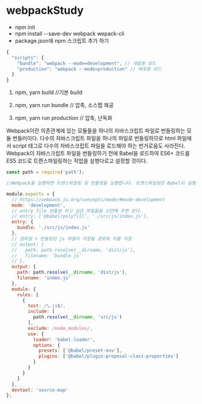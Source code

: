 # webpackStudy

* npm init
* npm install --save-dev webpack wepack-cli
* package.json에 npm 스크립트 추가 하기 <br/>

```js
{
  "scripts": {
    "bundle": "webpack --mode=development", // 개발용 모드
    "production": "webpack --mode=production" // 배포용 모드
  }
}
```

1. npm, yarn build //기본 build

2. npm, yarn run bundle // 압축, 소스맵 제공

3. npm, yarn run production // 압축, 난독화

Webpack이란
의존관계에 있는 모듈들을 하나의 자바스크립트 파일로 번들링하는 모듈 번들러이다.
다수의 자바스크립트 파일을 하나의 파일로 번들링하므로 html 파일에서 script 태그로
다수의 자바스크립트 파일을 로드해야 하는 번거로움도 사라진다.
Webpack이 자바스크립트 파일을 번들링하기 전에 Babel을 로드하여 ES6+ 코드를 ES5 코드로
트랜스파일링하는 작업을 실행다로고 설정할 것이다.
```js
const path = require('path');

//Webpack을 실행하면 트랜스파일링 및 번들링을 실행합니다. 트랜스파일링은 Babel이 실행하고 번들링은 Webpack이 실행한다.

module.exports = {
  // https://webpack.js.org/concepts/mode/#mode-development
  mode: 'development',
  // entry file 번들링 하고 싶은 파일들을 선언해 주면 된다.
  // entry: ['@babel/polyfill', './src/js/index.js'],
  entry: {
    bundle: './src/js/index.js'
  },
  // 컴파일 + 번들링된 js 파일이 저장될 경로와 이름 지정
  // output: {
  //   path: path.resolve(__dirname, 'dist/js'),
  //   filename: 'bundle.js'
  // },
  output: {
    path: path.resolve(__dirname, 'dist/js'),
    filename: 'index.js'
  },
  module: {
    rules: [
      {
        test: /\.js$/,
        include: [
          path.resolve(__dirname, 'src/js')
        ],
        exclude: /node_modules/,
        use: {
          loader: 'babel-loader',
          options: {
            presets: ['@babel/preset-env'],
            plugins: ['@babel/plugin-proposal-class-properties']
          }
        }
      }
    ]
  },
  devtool: 'source-map'
};
```
